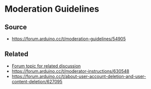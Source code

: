 # Moderation Guidelines

## Source

- https://forum.arduino.cc/t/moderation-guidelines/54905

## Related

- [Forum topic for related discussion](https://forum.arduino.cc/t/discussion-re-moderator-documentation-content/852461)
- https://forum.arduino.cc/t/moderator-instructions/630548
- https://forum.arduino.cc/t/about-user-account-deletion-and-user-content-deletion/627095
